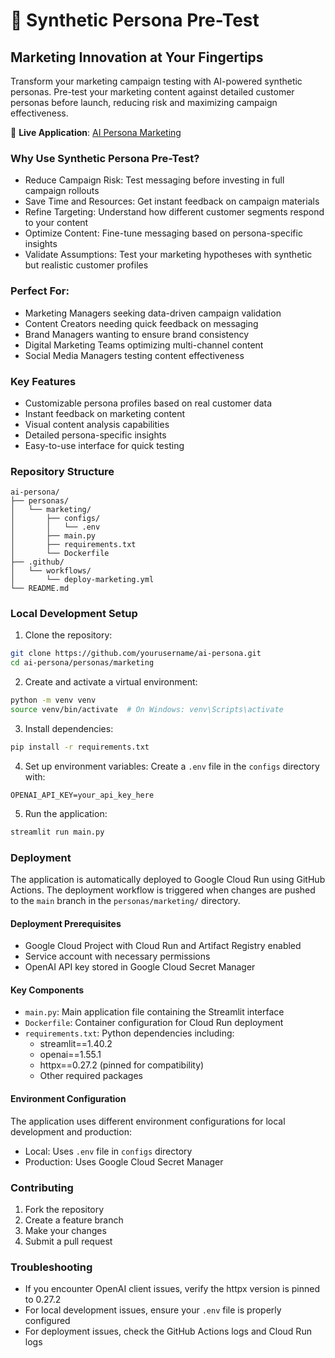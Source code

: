 # 🎯 Synthetic Persona Pre-Test
## Marketing Innovation at Your Fingertips
Transform your marketing campaign testing with AI-powered synthetic personas. Pre-test your marketing content against detailed customer personas before launch, reducing risk and maximizing campaign effectiveness.

🔗 **Live Application**: [AI Persona Marketing](https://ai-persona-marketing-397812137944.europe-west1.run.app)

### Why Use Synthetic Persona Pre-Test?

- Reduce Campaign Risk: Test messaging before investing in full campaign rollouts
- Save Time and Resources: Get instant feedback on campaign materials
- Refine Targeting: Understand how different customer segments respond to your content
- Optimize Content: Fine-tune messaging based on persona-specific insights
- Validate Assumptions: Test your marketing hypotheses with synthetic but realistic customer profiles

### Perfect For:

- Marketing Managers seeking data-driven campaign validation
- Content Creators needing quick feedback on messaging
- Brand Managers wanting to ensure brand consistency
- Digital Marketing Teams optimizing multi-channel content
- Social Media Managers testing content effectiveness

### Key Features

- Customizable persona profiles based on real customer data
- Instant feedback on marketing content
- Visual content analysis capabilities
- Detailed persona-specific insights
- Easy-to-use interface for quick testing

### Repository Structure
```
ai-persona/
├── personas/
│   └── marketing/
│       ├── configs/
│       │   └── .env
│       ├── main.py
│       ├── requirements.txt
│       └── Dockerfile
├── .github/
│   └── workflows/
│       └── deploy-marketing.yml
└── README.md
```

### Local Development Setup

1. Clone the repository:
```bash
git clone https://github.com/yourusername/ai-persona.git
cd ai-persona/personas/marketing
```

2. Create and activate a virtual environment:
```bash
python -m venv venv
source venv/bin/activate  # On Windows: venv\Scripts\activate
```

3. Install dependencies:
```bash
pip install -r requirements.txt
```

4. Set up environment variables:
Create a `.env` file in the `configs` directory with:
```
OPENAI_API_KEY=your_api_key_here
```

5. Run the application:
```bash
streamlit run main.py
```

### Deployment

The application is automatically deployed to Google Cloud Run using GitHub Actions. The deployment workflow is triggered when changes are pushed to the `main` branch in the `personas/marketing/` directory.

#### Deployment Prerequisites
- Google Cloud Project with Cloud Run and Artifact Registry enabled
- Service account with necessary permissions
- OpenAI API key stored in Google Cloud Secret Manager

#### Key Components
- `main.py`: Main application file containing the Streamlit interface
- `Dockerfile`: Container configuration for Cloud Run deployment
- `requirements.txt`: Python dependencies including:
  - streamlit==1.40.2
  - openai==1.55.1
  - httpx==0.27.2 (pinned for compatibility)
  - Other required packages

#### Environment Configuration
The application uses different environment configurations for local development and production:
- Local: Uses `.env` file in `configs` directory
- Production: Uses Google Cloud Secret Manager

### Contributing
1. Fork the repository
2. Create a feature branch
3. Make your changes
4. Submit a pull request

### Troubleshooting
- If you encounter OpenAI client issues, verify the httpx version is pinned to 0.27.2
- For local development issues, ensure your `.env` file is properly configured
- For deployment issues, check the GitHub Actions logs and Cloud Run logs